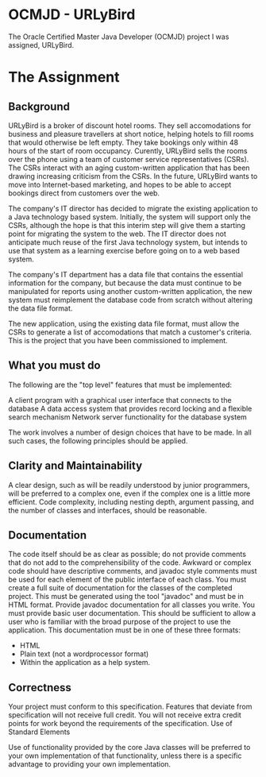 OCMJD - URLyBird
================

The Oracle Certified Master Java Developer (OCMJD) project I was assigned, URLyBird.

The Assignment
==============

Background
----------

URLyBird is a broker of discount hotel rooms. They sell accomodations for business and pleasure travellers at short notice, helping hotels to fill rooms that would otherwise be left empty. They take bookings only within 48 hours of the start of room occupancy. Curently, URLyBird sells the rooms over the phone using a team of customer service representatives (CSRs). The CSRs interact with an aging custom-written application that has been drawing increasing criticism from the CSRs. In the future, URLyBird wants to move into Internet-based marketing, and hopes to be able to accept bookings direct from customers over the web.

The company's IT director has decided to migrate the existing application to a Java technology based system. Initially, the system will support only the CSRs, although the hope is that this interim step will give them a starting point for migrating the system to the web. The IT director does not anticipate much reuse of the first Java technology system, but intends to use that system as a learning exercise before going on to a web based system.

The company's IT department has a data file that contains the essential information for the company, but because the data must continue to be manipulated for reports using another custom-written application, the new system must reimplement the database code from scratch without altering the data file format.

The new application, using the existing data file format, must allow the CSRs to generate a list of accomodations that match a customer's criteria. This is the project that you have been commissioned to implement.

What you must do
----------------

The following are the "top level" features that must be implemented:

A client program with a graphical user interface that connects to the database
A data access system that provides record locking and a flexible search mechanism
Network server functionality for the database system

The work involves a number of design choices that have to be made. In all such cases, the following principles should be applied.

Clarity and Maintainability
---------------------------

A clear design, such as will be readily understood by junior programmers, will be preferred to a complex one, even if the complex one is a little more efficient. Code complexity, including nesting depth, argument passing, and the number of classes and interfaces, should be reasonable.

Documentation
-------------

The code itself should be as clear as possible; do not provide comments that do not add to the comprehensibility of the code. Awkward or complex code should have descriptive comments, and javadoc style comments must be used for each element of the public interface of each class. You must create a full suite of documentation for the classes of the completed project. This must be generated using the tool "javadoc" and must be in HTML format.  Provide javadoc documentation for all classes you write.
You must provide basic user documentation. This should be sufficient to allow a user who is familiar with the broad purpose of the project to use the application. This documentation must be in one of these three formats:

 * HTML
 * Plain text (not a wordprocessor format)
 * Within the application as a help system.

Correctness
-----------

Your project must conform to this specification.  Features that deviate from specification will not receive full credit.  You will not receive extra credit points for work beyond the requirements of the specification.
Use of Standard Elements

Use of functionality provided by the core Java classes will be preferred to your own implementation of that functionality, unless there is a specific advantage to providing your own implementation.
